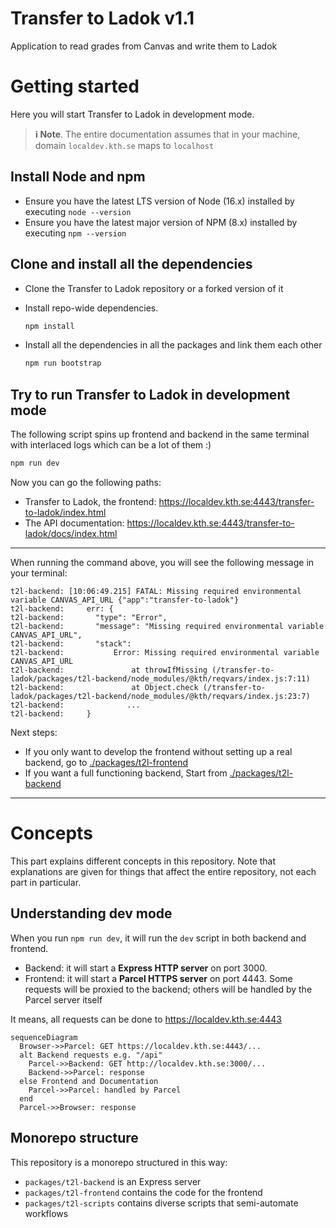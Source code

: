 # Transfer to Ladok v1.1

Application to read grades from Canvas and write them to Ladok

# Getting started

Here you will start Transfer to Ladok in development mode.

> **ℹ️ Note**. The entire documentation assumes that in your machine, domain `localdev.kth.se` maps to `localhost`

## Install Node and npm

- Ensure you have the latest LTS version of Node (16.x) installed by executing `node --version`
- Ensure you have the latest major version of NPM (8.x) installed by executing `npm --version`

## Clone and install all the dependencies

- Clone the Transfer to Ladok repository or a forked version of it

- Install repo-wide dependencies.

  ```sh
  npm install
  ```

- Install all the dependencies in all the packages and link them each other

  ```sh
  npm run bootstrap
  ```

## Try to run Transfer to Ladok in development mode

The following script spins up frontend and backend in the same terminal with interlaced logs which can be a lot of them :)

```sh
npm run dev
```

Now you can go the following paths:

- Transfer to Ladok, the frontend: https://localdev.kth.se:4443/transfer-to-ladok/index.html
- The API documentation: https://localdev.kth.se:4443/transfer-to-ladok/docs/index.html

---

When running the command above, you will see the following message in your terminal:

```
t2l-backend: [10:06:49.215] FATAL: Missing required environmental variable CANVAS_API_URL {"app":"transfer-to-ladok"}
t2l-backend:     err: {
t2l-backend:       "type": "Error",
t2l-backend:       "message": "Missing required environmental variable CANVAS_API_URL",
t2l-backend:       "stack":
t2l-backend:           Error: Missing required environmental variable CANVAS_API_URL
t2l-backend:               at throwIfMissing (/transfer-to-ladok/packages/t2l-backend/node_modules/@kth/reqvars/index.js:7:11)
t2l-backend:               at Object.check (/transfer-to-ladok/packages/t2l-backend/node_modules/@kth/reqvars/index.js:23:7)
t2l-backend:              ...
t2l-backend:     }
```

Next steps:

- If you only want to develop the frontend without setting up a real backend, go to [./packages/t2l-frontend](./packages/t2l-frontend/README.md)
- If you want a full functioning backend, Start from [./packages/t2l-backend](./packages/t2l-backend/README.md)

---

# Concepts

This part explains different concepts in this repository. Note that explanations are given for things that affect the entire repository, not each part in particular.

## Understanding dev mode

When you run `npm run dev`, it will run the `dev` script in both backend and frontend.

- Backend: it will start a **Express HTTP server** on port 3000.
- Frontend: it will start a **Parcel HTTPS server** on port 4443. Some requests will be proxied to the backend; others will be handled by the Parcel server itself

It means, all requests can be done to https://localdev.kth.se:4443

```mermaid
sequenceDiagram
  Browser->>Parcel: GET https://localdev.kth.se:4443/...
  alt Backend requests e.g. "/api"
    Parcel->>Backend: GET http://localdev.kth.se:3000/...
    Backend->>Parcel: response
  else Frontend and Documentation
    Parcel->>Parcel: handled by Parcel
  end
  Parcel->>Browser: response
```

## Monorepo structure

This repository is a monorepo structured in this way:

- `packages/t2l-backend` is an Express server
- `packages/t2l-frontend` contains the code for the frontend
- `packages/t2l-scripts` contains diverse scripts that semi-automate workflows
